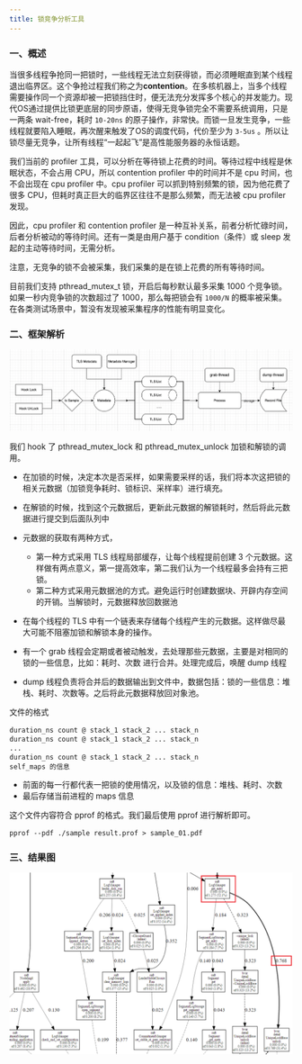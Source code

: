 ```yaml
---
title: 锁竞争分析工具
---
```


### 一、概述

当很多线程争抢同一把锁时，一些线程无法立刻获得锁，而必须睡眠直到某个线程退出临界区。这个争抢过程我们称之为**contention**。在多核机器上，当多个线程需要操作同一个资源却被一把锁挡住时，便无法充分发挥多个核心的并发能力。现代OS通过提供比锁更底层的同步原语，使得无竞争锁完全不需要系统调用，只是一两条 wait-free，耗时 `10-20ns` 的原子操作，非常快。而锁一旦发生竞争，一些线程就要陷入睡眠，再次醒来触发了OS的调度代码，代价至少为 `3-5us` 。所以让锁尽量无竞争，让所有线程“一起起飞”是高性能服务器的永恒话题。

我们当前的 profiler 工具，可以分析在等待锁上花费的时间。等待过程中线程是休眠状态，不会占用 CPU，所以 contention profiler 中的时间并不是 cpu 时间，也不会出现在 cpu profiler 中。cpu profiler 可以抓到特别频繁的锁，因为他花费了很多 CPU，但耗时真正巨大的临界区往往不是那么频繁，而无法被 cpu profiler 发现。

因此，cpu profiler 和 contention profiler 是一种互补关系，前者分析忙碌时间，后者分析被动的等待时间。还有一类是由用户基于 condition（条件）或 sleep 发起的主动等待时间，无需分析。

注意，无竞争的锁不会被采集，我们采集的是在锁上花费的所有等待时间。

目前我们支持 pthread_mutex_t 锁，开启后每秒默认最多采集 1000 个竞争锁。如果一秒内竞争锁的次数超过了 1000，那么每把锁会有 `1000/N` 的概率被采集。在各类测试场景中，暂没有发现被采集程序的性能有明显变化。

### 二、框架解析

![](./image/锁竞争框架.png)

我们 hook 了 pthread_mutex_lock 和 pthread_mutex_unlock 加锁和解锁的调用。

- 在加锁的时候，决定本次是否采样，如果需要采样的话，我们将本次这把锁的相关元数据（加锁竞争耗时、锁标识、采样率）进行填充。
- 在解锁的时候，找到这个元数据后，更新此元数据的解锁耗时，然后将此元数据进行提交到后面队列中
- 元数据的获取有两种方式，
  - 第一种方式采用 TLS 线程局部缓存，让每个线程提前创建 3 个元数据。这样做有两点意义，第一提高效率，第二我们认为一个线程最多会持有三把锁。
  - 第二种方式采用元数据池的方式。避免运行时创建数据块、开辟内存空间的开销。当解锁时，元数据释放回数据池

- 在每个线程的 TLS 中有一个链表来存储每个线程产生的元数据。这样做尽最大可能不阻塞加锁和解锁本身的操作。

- 有一个 grab 线程会定期或者被动触发，去处理那些元数据，主要是对相同的锁的一些信息，比如：耗时、次数 进行合并。处理完成后，唤醒 dump 线程

- dump 线程负责将合并后的数据输出到文件中，数据包括：锁的一些信息：堆栈、耗时、次数等。之后将此元数据释放回对象池。

文件的格式

```
duration_ns count @ stack_1 stack_2 ... stack_n
duration_ns count @ stack_1 stack_2 ... stack_n
...
duration_ns count @ stack_1 stack_2 ... stack_n
self_maps 的信息
```

- 前面的每一行都代表一把锁的使用情况，以及锁的信息：堆栈、耗时、次数
- 最后存储当前进程的 maps 信息

这个文件内容符合 pprof 的格式。我们最后使用 pprof 进行解析即可。

```
pprof --pdf ./sample result.prof > sample_01.pdf
```

### 三、结果图

<img src="./image/结果图.png" style="zoom:50%;" />

